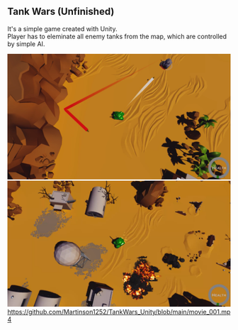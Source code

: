## Tank Wars (Unfinished)
It's a simple game created with Unity.   
Player has to eleminate all enemy tanks from the map, which are controlled by simple AI. 

![](https://github.com/Martinson1252/TankWars_Unity/blob/main/TW1.png)
![](https://github.com/Martinson1252/TankWars_Unity/blob/main/TW2.png)
https://github.com/Martinson1252/TankWars_Unity/blob/main/movie_001.mp4
